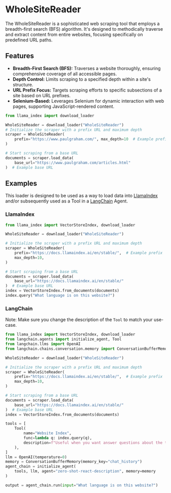 # WholeSiteReader

The WholeSiteReader is a sophisticated web scraping tool that employs a breadth-first search (BFS) algorithm. It's designed to methodically traverse and extract content from entire websites, focusing specifically on predefined URL paths.

## Features

- **Breadth-First Search (BFS):** Traverses a website thoroughly, ensuring comprehensive coverage of all accessible pages.
- **Depth Control:** Limits scraping to a specified depth within a site's structure.
- **URL Prefix Focus:** Targets scraping efforts to specific subsections of a site based on URL prefixes.
- **Selenium-Based:** Leverages Selenium for dynamic interaction with web pages, supporting JavaScript-rendered content.

```python
from llama_index import download_loader

WholeSiteReader = download_loader("WholeSiteReader")
# Initialize the scraper with a prefix URL and maximum depth
scraper = WholeSiteReader(
    prefix="https://www.paulgraham.com/", max_depth=10  # Example prefix
)

# Start scraping from a base URL
documents = scraper.load_data(
    base_url="https://www.paulgraham.com/articles.html"
)  # Example base URL
```

## Examples

This loader is designed to be used as a way to load data into [LlamaIndex](https://github.com/run-llama/llama_index/tree/main/llama_index) and/or subsequently used as a Tool in a [LangChain](https://github.com/hwchase17/langchain) Agent.

### LlamaIndex

```python
from llama_index import VectorStoreIndex, download_loader

WholeSiteReader = download_loader("WholeSiteReader")

# Initialize the scraper with a prefix URL and maximum depth
scraper = WholeSiteReader(
    prefix="https://docs.llamaindex.ai/en/stable/",  # Example prefix
    max_depth=10,
)

# Start scraping from a base URL
documents = scraper.load_data(
    base_url="https://docs.llamaindex.ai/en/stable/"
)  # Example base URL
index = VectorStoreIndex.from_documents(documents)
index.query("What language is on this website?")
```

### LangChain

Note: Make sure you change the description of the `Tool` to match your use-case.

```python
from llama_index import VectorStoreIndex, download_loader
from langchain.agents import initialize_agent, Tool
from langchain.llms import OpenAI
from langchain.chains.conversation.memory import ConversationBufferMemory

WholeSiteReader = download_loader("WholeSiteReader")

# Initialize the scraper with a prefix URL and maximum depth
scraper = WholeSiteReader(
    prefix="https://docs.llamaindex.ai/en/stable/",  # Example prefix
    max_depth=10,
)

# Start scraping from a base URL
documents = scraper.load_data(
    base_url="https://docs.llamaindex.ai/en/stable/"
)  # Example base URL
index = VectorStoreIndex.from_documents(documents)

tools = [
    Tool(
        name="Website Index",
        func=lambda q: index.query(q),
        description=f"Useful when you want answer questions about the text on websites.",
    ),
]
llm = OpenAI(temperature=0)
memory = ConversationBufferMemory(memory_key="chat_history")
agent_chain = initialize_agent(
    tools, llm, agent="zero-shot-react-description", memory=memory
)

output = agent_chain.run(input="What language is on this website?")
```
